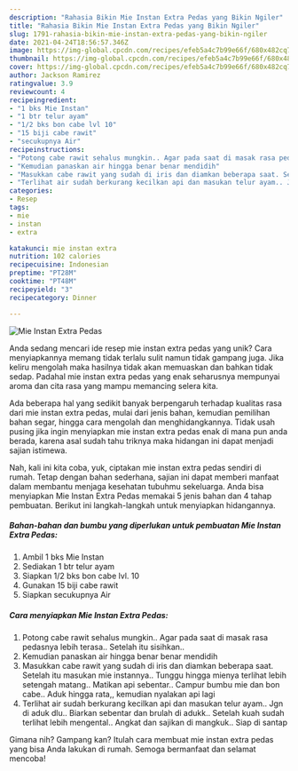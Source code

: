 ```yaml
---
description: "Rahasia Bikin Mie Instan Extra Pedas yang Bikin Ngiler"
title: "Rahasia Bikin Mie Instan Extra Pedas yang Bikin Ngiler"
slug: 1791-rahasia-bikin-mie-instan-extra-pedas-yang-bikin-ngiler
date: 2021-04-24T18:56:57.346Z
image: https://img-global.cpcdn.com/recipes/efeb5a4c7b99e66f/680x482cq70/mie-instan-extra-pedas-foto-resep-utama.jpg
thumbnail: https://img-global.cpcdn.com/recipes/efeb5a4c7b99e66f/680x482cq70/mie-instan-extra-pedas-foto-resep-utama.jpg
cover: https://img-global.cpcdn.com/recipes/efeb5a4c7b99e66f/680x482cq70/mie-instan-extra-pedas-foto-resep-utama.jpg
author: Jackson Ramirez
ratingvalue: 3.9
reviewcount: 4
recipeingredient:
- "1 bks Mie Instan"
- "1 btr telur ayam"
- "1/2 bks bon cabe lvl 10"
- "15 biji cabe rawit"
- "secukupnya Air"
recipeinstructions:
- "Potong cabe rawit sehalus mungkin.. Agar pada saat di masak rasa pedasnya lebih terasa.. Setelah itu sisihkan.."
- "Kemudian panaskan air hingga benar benar mendidih"
- "Masukkan cabe rawit yang sudah di iris dan diamkan beberapa saat. Setelah itu masukan mie instannya.. Tunggu hingga mienya terlihat lebih setengah matang.. Matikan api sebentar.. Campur bumbu mie dan bon cabe.. Aduk hingga rata,, kemudian nyalakan api lagi"
- "Terlihat air sudah berkurang kecilkan api dan masukan telur ayam.. Jgn di aduk dlu.. Biarkan sebentar dan brulah di adukk.. Setelah kuah sudah terlihat lebih mengental.. Angkat dan sajikan di mangkuk.. Siap di santap"
categories:
- Resep
tags:
- mie
- instan
- extra

katakunci: mie instan extra 
nutrition: 102 calories
recipecuisine: Indonesian
preptime: "PT28M"
cooktime: "PT48M"
recipeyield: "3"
recipecategory: Dinner

---
```



![Mie Instan Extra Pedas](https://img-global.cpcdn.com/recipes/efeb5a4c7b99e66f/680x482cq70/mie-instan-extra-pedas-foto-resep-utama.jpg)

Anda sedang mencari ide resep mie instan extra pedas yang unik? Cara menyiapkannya memang tidak terlalu sulit namun tidak gampang juga. Jika keliru mengolah maka hasilnya tidak akan memuaskan dan bahkan tidak sedap. Padahal mie instan extra pedas yang enak seharusnya mempunyai aroma dan cita rasa yang mampu memancing selera kita.

Ada beberapa hal yang sedikit banyak berpengaruh terhadap kualitas rasa dari mie instan extra pedas, mulai dari jenis bahan, kemudian pemilihan bahan segar, hingga cara mengolah dan menghidangkannya. Tidak usah pusing jika ingin menyiapkan mie instan extra pedas enak di mana pun anda berada, karena asal sudah tahu triknya maka hidangan ini dapat menjadi sajian istimewa.




Nah, kali ini kita coba, yuk, ciptakan mie instan extra pedas sendiri di rumah. Tetap dengan bahan sederhana, sajian ini dapat memberi manfaat dalam membantu menjaga kesehatan tubuhmu sekeluarga. Anda bisa menyiapkan Mie Instan Extra Pedas memakai 5 jenis bahan dan 4 tahap pembuatan. Berikut ini langkah-langkah untuk menyiapkan hidangannya.

<!--inarticleads1-->

##### Bahan-bahan dan bumbu yang diperlukan untuk pembuatan Mie Instan Extra Pedas:

1. Ambil 1 bks Mie Instan
1. Sediakan 1 btr telur ayam
1. Siapkan 1/2 bks bon cabe lvl. 10
1. Gunakan 15 biji cabe rawit
1. Siapkan secukupnya Air




<!--inarticleads2-->

##### Cara menyiapkan Mie Instan Extra Pedas:

1. Potong cabe rawit sehalus mungkin.. Agar pada saat di masak rasa pedasnya lebih terasa.. Setelah itu sisihkan..
1. Kemudian panaskan air hingga benar benar mendidih
1. Masukkan cabe rawit yang sudah di iris dan diamkan beberapa saat. Setelah itu masukan mie instannya.. Tunggu hingga mienya terlihat lebih setengah matang.. Matikan api sebentar.. Campur bumbu mie dan bon cabe.. Aduk hingga rata,, kemudian nyalakan api lagi
1. Terlihat air sudah berkurang kecilkan api dan masukan telur ayam.. Jgn di aduk dlu.. Biarkan sebentar dan brulah di adukk.. Setelah kuah sudah terlihat lebih mengental.. Angkat dan sajikan di mangkuk.. Siap di santap




Gimana nih? Gampang kan? Itulah cara membuat mie instan extra pedas yang bisa Anda lakukan di rumah. Semoga bermanfaat dan selamat mencoba!
